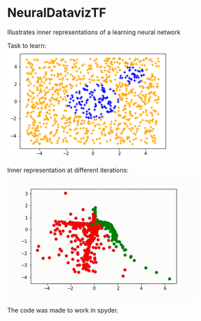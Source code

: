 # NeuralDatavizTF
Illustrates inner representations of a learning neural network

Task to learn:  
![alt text](https://github.com/Whiax/NeuralDatavizTF/blob/master/task.png "-")

Inner representation at different iterations:  
![alt text](https://github.com/Whiax/NeuralDatavizTF/blob/master/network_learning.gif "-")

The code was made to work in spyder.
